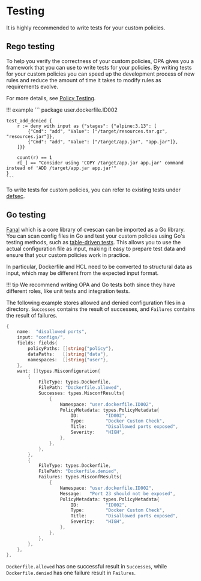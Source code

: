 # Testing
It is highly recommended to write tests for your custom policies.

## Rego testing
To help you verify the correctness of your custom policies, OPA gives you a framework that you can use to write tests for your policies. 
By writing tests for your custom policies you can speed up the development process of new rules and reduce the amount of time it takes to modify rules as requirements evolve.

For more details, see [Policy Testing][opa-testing].

!!! example
    ```
    package user.dockerfile.ID002

    test_add_denied {
        r := deny with input as {"stages": {"alpine:3.13": [
            {"Cmd": "add", "Value": ["/target/resources.tar.gz", "resources.jar"]},
            {"Cmd": "add", "Value": ["/target/app.jar", "app.jar"]},
        ]}}

        count(r) == 1
        r[_] == "Consider using 'COPY /target/app.jar app.jar' command instead of 'ADD /target/app.jar app.jar'"
    }
    ```

To write tests for custom policies, you can refer to existing tests under [defsec][defsec].

## Go testing
[Fanal][fanal] which is a core library of cvescan can be imported as a Go library.
You can scan config files in Go and test your custom policies using Go's testing methods, such as [table-driven tests][table].
This allows you to use the actual configuration file as input, making it easy to prepare test data and ensure that your custom policies work in practice.

In particular, Dockerfile and HCL need to be converted to structural data as input, which may be different from the expected input format.

!!! tip
    We recommend writing OPA and Go tests both since they have different roles, like unit tests and integration tests.

The following example stores allowed and denied configuration files in a directory.
`Successes` contains the result of successes, and `Failures` contains the result of failures.

``` go
{
	name:  "disallowed ports",
	input: "configs/",
	fields: fields{
		policyPaths: []string{"policy"},
		dataPaths:   []string{"data"},
		namespaces:  []string{"user"},
	},
	want: []types.Misconfiguration{
		{
			FileType: types.Dockerfile,
			FilePath: "Dockerfile.allowed",
			Successes: types.MisconfResults{
				{
					Namespace: "user.dockerfile.ID002",
					PolicyMetadata: types.PolicyMetadata{
						ID:          "ID002",
						Type:        "Docker Custom Check",
						Title:       "Disallowed ports exposed",
						Severity:    "HIGH",
					},
				},
			},
		},
		{
			FileType: types.Dockerfile,
			FilePath: "Dockerfile.denied",
			Failures: types.MisconfResults{
				{
					Namespace: "user.dockerfile.ID002",
					Message:   "Port 23 should not be exposed",
					PolicyMetadata: types.PolicyMetadata{
						ID:          "ID002",
						Type:        "Docker Custom Check",
						Title:       "Disallowed ports exposed",
						Severity:    "HIGH",
					},
				},
			},
		},
	},
},
```

`Dockerfile.allowed` has one successful result in `Successes`, while `Dockerfile.denied` has one failure result in `Failures`.

[opa-testing]: https://www.openpolicyagent.org/docs/latest/policy-testing/
[defsec]: https://github.com/aquasecurity/defsec
[table]: https://github.com/golang/go/wiki/TableDrivenTests
[fanal]: https://github.com/aquasecurity/fanal